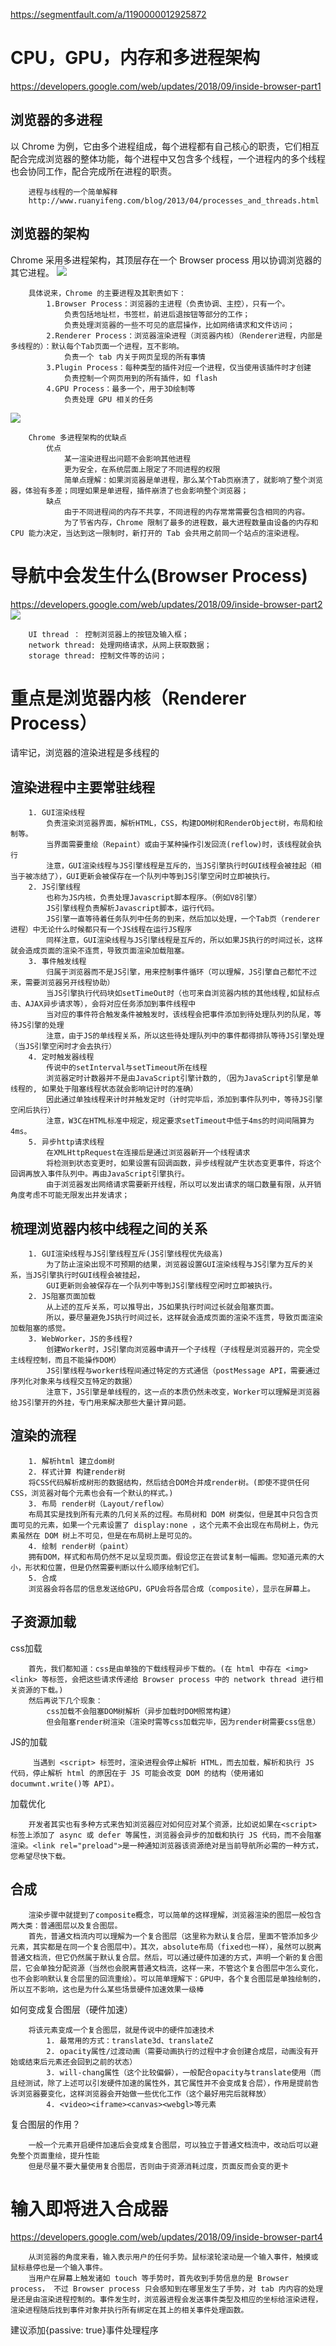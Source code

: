 https://segmentfault.com/a/1190000012925872

# CPU，GPU，内存和多进程架构
https://developers.google.com/web/updates/2018/09/inside-browser-part1
## 浏览器的多进程
以 Chrome 为例，它由多个进程组成，每个进程都有自己核心的职责，它们相互配合完成浏览器的整体功能，每个进程中又包含多个线程，一个进程内的多个线程也会协同工作，配合完成所在进程的职责。
```
    进程与线程的一个简单解释
    http://www.ruanyifeng.com/blog/2013/04/processes_and_threads.html
```
## 浏览器的架构
Chrome 采用多进程架构，其顶层存在一个 Browser process 用以协调浏览器的其它进程。
![](https://developers.google.com/web/updates/images/inside-browser/part1/browser-arch2.png)
```
    具体说来，Chrome 的主要进程及其职责如下：
        1.Browser Process：浏览器的主进程（负责协调、主控），只有一个。
            负责包括地址栏，书签栏，前进后退按钮等部分的工作；
            负责处理浏览器的一些不可见的底层操作，比如网络请求和文件访问；
        2.Renderer Process：浏览器渲染进程（浏览器内核）（Renderer进程，内部是多线程的）：默认每个Tab页面一个进程，互不影响。
            负责一个 tab 内关于网页呈现的所有事情
        3.Plugin Process：每种类型的插件对应一个进程，仅当使用该插件时才创建
            负责控制一个网页用到的所有插件，如 flash
        4.GPU Process：最多一个，用于3D绘制等
            负责处理 GPU 相关的任务
```
![](https://developers.google.com/web/updates/images/inside-browser/part1/browserui.png)
```
    Chrome 多进程架构的优缺点
        优点
            某一渲染进程出问题不会影响其他进程
            更为安全，在系统层面上限定了不同进程的权限
            简单点理解：如果浏览器是单进程，那么某个Tab页崩溃了，就影响了整个浏览器，体验有多差；同理如果是单进程，插件崩溃了也会影响整个浏览器；
        缺点
            由于不同进程间的内存不共享，不同进程的内存常常需要包含相同的内容。
            为了节省内存，Chrome 限制了最多的进程数，最大进程数量由设备的内存和 CPU 能力决定，当达到这一限制时，新打开的 Tab 会共用之前同一个站点的渲染进程。
```

# 导航中会发生什么(Browser Process)
https://developers.google.com/web/updates/2018/09/inside-browser-part2
![](https://developers.google.com/web/updates/images/inside-browser/part2/browserprocesses.png)
```
    UI thread ： 控制浏览器上的按钮及输入框；
    network thread: 处理网络请求，从网上获取数据；
    storage thread: 控制文件等的访问；
```

# 重点是浏览器内核（Renderer Process）
请牢记，浏览器的渲染进程是多线程的
## 渲染进程中主要常驻线程
```
    1. GUI渲染线程
        负责渲染浏览器界面，解析HTML，CSS，构建DOM树和RenderObject树，布局和绘制等。
        当界面需要重绘（Repaint）或由于某种操作引发回流(reflow)时，该线程就会执行
        注意，GUI渲染线程与JS引擎线程是互斥的，当JS引擎执行时GUI线程会被挂起（相当于被冻结了），GUI更新会被保存在一个队列中等到JS引擎空闲时立即被执行。
    2. JS引擎线程
        也称为JS内核，负责处理Javascript脚本程序。（例如V8引擎）
        JS引擎线程负责解析Javascript脚本，运行代码。
        JS引擎一直等待着任务队列中任务的到来，然后加以处理，一个Tab页（renderer进程）中无论什么时候都只有一个JS线程在运行JS程序
        同样注意，GUI渲染线程与JS引擎线程是互斥的，所以如果JS执行的时间过长，这样就会造成页面的渲染不连贯，导致页面渲染加载阻塞。
    3. 事件触发线程
        归属于浏览器而不是JS引擎，用来控制事件循环（可以理解，JS引擎自己都忙不过来，需要浏览器另开线程协助）
        当JS引擎执行代码块如setTimeOut时（也可来自浏览器内核的其他线程,如鼠标点击、AJAX异步请求等），会将对应任务添加到事件线程中
        当对应的事件符合触发条件被触发时，该线程会把事件添加到待处理队列的队尾，等待JS引擎的处理
        注意，由于JS的单线程关系，所以这些待处理队列中的事件都得排队等待JS引擎处理（当JS引擎空闲时才会去执行）
    4. 定时触发器线程
        传说中的setInterval与setTimeout所在线程
        浏览器定时计数器并不是由JavaScript引擎计数的,（因为JavaScript引擎是单线程的, 如果处于阻塞线程状态就会影响记计时的准确）
        因此通过单独线程来计时并触发定时（计时完毕后，添加到事件队列中，等待JS引擎空闲后执行）
        注意，W3C在HTML标准中规定，规定要求setTimeout中低于4ms的时间间隔算为4ms。
    5. 异步http请求线程
        在XMLHttpRequest在连接后是通过浏览器新开一个线程请求
        将检测到状态变更时，如果设置有回调函数，异步线程就产生状态变更事件，将这个回调再放入事件队列中。再由JavaScript引擎执行。
        由于浏览器发出网络请求需要新开线程，所以可以发出请求的端口数量有限，从开销角度考虑不可能无限发出并发请求；
```
## 梳理浏览器内核中线程之间的关系
```
    1. GUI渲染线程与JS引擎线程互斥(JS引擎线程优先级高)
        为了防止渲染出现不可预期的结果，浏览器设置GUI渲染线程与JS引擎为互斥的关系，当JS引擎执行时GUI线程会被挂起，
        GUI更新则会被保存在一个队列中等到JS引擎线程空闲时立即被执行。
    2. JS阻塞页面加载
        从上述的互斥关系，可以推导出，JS如果执行时间过长就会阻塞页面。
        所以，要尽量避免JS执行时间过长，这样就会造成页面的渲染不连贯，导致页面渲染加载阻塞的感觉。
    3. WebWorker，JS的多线程?
        创建Worker时，JS引擎向浏览器申请开一个子线程（子线程是浏览器开的，完全受主线程控制，而且不能操作DOM）
        JS引擎线程与worker线程间通过特定的方式通信（postMessage API，需要通过序列化对象来与线程交互特定的数据）
        注意下，JS引擎是单线程的，这一点的本质仍然未改变，Worker可以理解是浏览器给JS引擎开的外挂，专门用来解决那些大量计算问题。
```
## 渲染的流程
```
    1. 解析html 建立dom树
    2. 样式计算 构建render树
    将CSS代码解析成树形的数据结构，然后结合DOM合并成render树。(即使不提供任何 CSS，浏览器对每个元素也会有一个默认的样式。)
    3. 布局 render树（Layout/reflow）
    布局其实是找到所有元素的几何关系的过程。布局树和 DOM 树类似，但是其中只包含页面可见的元素，如果一个元素设置了 display:none ，这个元素不会出现在布局树上，伪元素虽然在 DOM 树上不可见，但是在布局树上是可见的。
    4. 绘制 render树（paint）
    拥有DOM，样式和布局仍然不足以呈现页面。假设您正在尝试复制一幅画。您知道元素的大小，形状和位置，但是仍然需要判断以什么顺序绘制它们。
    5. 合成
    浏览器会将各层的信息发送给GPU，GPU会将各层合成（composite），显示在屏幕上。
```
## 子资源加载
css加载
```
    首先，我们都知道：css是由单独的下载线程异步下载的。(在 html 中存在 <img> <link> 等标签，会把这些请求传递给 Browser process 中的 network thread 进行相关资源的下载。)
    然后再说下几个现象：
        css加载不会阻塞DOM树解析（异步加载时DOM照常构建）
        但会阻塞render树渲染（渲染时需等css加载完毕，因为render树需要css信息）
```
JS的加载
```
     当遇到 <script> 标签时，渲染进程会停止解析 HTML，而去加载，解析和执行 JS 代码，停止解析 html 的原因在于 JS 可能会改变 DOM 的结构（使用诸如 documwnt.write()等 API）。
```
加载优化
```
    开发者其实也有多种方式来告知浏览器应对如何应对某个资源，比如说如果在<script> 标签上添加了 async 或 defer 等属性，浏览器会异步的加载和执行 JS 代码，而不会阻塞渲染。<link rel="preload">是一种通知浏览器该资源绝对是当前导航所必需的一种方式，您希望尽快下载。
```
## 合成
```
    渲染步骤中就提到了composite概念，可以简单的这样理解，浏览器渲染的图层一般包含两大类：普通图层以及复合图层。
    首先，普通文档流内可以理解为一个复合图层（这里称为默认复合层，里面不管添加多少元素，其实都是在同一个复合图层中）。其次，absolute布局（fixed也一样），虽然可以脱离普通文档流，但它仍然属于默认复合层。然后，可以通过硬件加速的方式，声明一个新的复合图层，它会单独分配资源（当然也会脱离普通文档流，这样一来，不管这个复合图层中怎么变化，也不会影响默认复合层里的回流重绘）。可以简单理解下：GPU中，各个复合图层是单独绘制的，所以互不影响，这也是为什么某些场景硬件加速效果一级棒
```
如何变成复合图层（硬件加速）
```
    将该元素变成一个复合图层，就是传说中的硬件加速技术
        1. 最常用的方式：translate3d、translateZ
        2. opacity属性/过渡动画（需要动画执行的过程中才会创建合成层，动画没有开始或结束后元素还会回到之前的状态）
        3. will-chang属性（这个比较偏僻），一般配合opacity与translate使用（而且经测试，除了上述可以引发硬件加速的属性外，其它属性并不会变成复合层），作用是提前告诉浏览器要变化，这样浏览器会开始做一些优化工作（这个最好用完后就释放）
        4. <video><iframe><canvas><webgl>等元素
```
复合图层的作用？
```
    一般一个元素开启硬件加速后会变成复合图层，可以独立于普通文档流中，改动后可以避免整个页面重绘，提升性能
    但是尽量不要大量使用复合图层，否则由于资源消耗过度，页面反而会变的更卡
```

# 输入即将进入合成器
https://developers.google.com/web/updates/2018/09/inside-browser-part4
```
    从浏览器的角度来看，输入表示用户的任何手势。鼠标滚轮滚动是一个输入事件，触摸或鼠标悬停也是一个输入事件。
    当用户在屏幕上触发诸如 touch 等手势时，首先收到手势信息的是 Browser process， 不过 Browser process 只会感知到在哪里发生了手势，对 tab 内内容的处理是还是由渲染进程控制的。事件发生时，浏览器进程会发送事件类型及相应的坐标给渲染进程，渲染进程随后找到事件对象并执行所有绑定在其上的相关事件处理函数。
```
建议添加{passive: true}事件处理程序